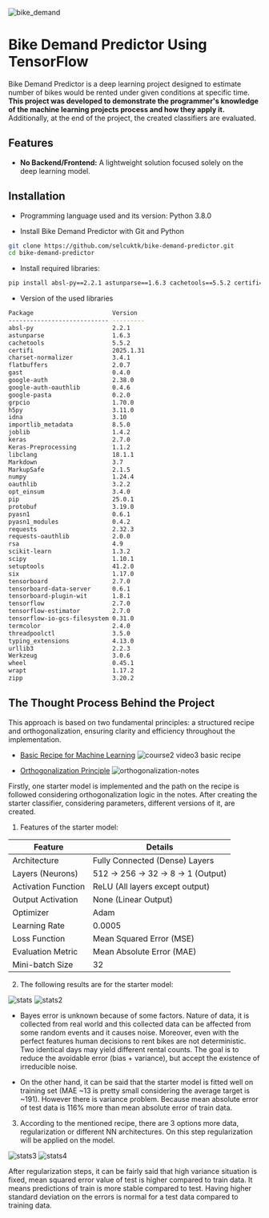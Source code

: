 ![bike_demand](https://github.com/user-attachments/assets/fcbcd2a6-d6f5-434d-bd55-8ac6c8140759)

# Bike Demand Predictor Using TensorFlow

Bike Demand Predictor is a deep learning project designed to estimate number of bikes would be rented under given conditions at specific time. **This project was developed to demonstrate the programmer's knowledge of the machine learning projects process and how they apply it.** Additionally, at the end of the project, the created classifiers are evaluated.


## Features

- **No Backend/Frontend:** A lightweight solution focused solely on the deep learning model.


## Installation

- Programming language used and its version: Python 3.8.0

- Install Bike Demand Predictor with Git and Python

```bash
git clone https://github.com/selcuktk/bike-demand-predictor.git
cd bike-demand-predictor
```
- Install required libraries:
```bash
pip install absl-py==2.2.1 astunparse==1.6.3 cachetools==5.5.2 certifi==2025.1.31 charset-normalizer==3.4.1 flatbuffers==2.0.7 gast==0.4.0 google-auth==2.38.0 google-auth-oauthlib==0.4.6 google-pasta==0.2.0 grpcio==1.70.0 h5py==3.11.0 idna==3.10 importlib_metadata==8.5.0 joblib==1.4.2 keras==2.7.0 Keras-Preprocessing==1.1.2 libclang==18.1.1 Markdown==3.7 MarkupSafe==2.1.5 numpy==1.24.4 oauthlib==3.2.2 opt_einsum==3.4.0 pip==25.0.1 protobuf==3.19.0 pyasn1==0.6.1 pyasn1_modules==0.4.2 requests==2.32.3 requests-oauthlib==2.0.0 rsa==4.9 scikit-learn==1.3.2 scipy==1.10.1 setuptools==41.2.0 six==1.17.0 tensorboard==2.7.0 tensorboard-data-server==0.6.1 tensorboard-plugin-wit==1.8.1 tensorflow==2.7.0 tensorflow-estimator==2.7.0 tensorflow-io-gcs-filesystem==0.31.0 termcolor==2.4.0 threadpoolctl==3.5.0 typing_extensions==4.13.0 urllib3==2.2.3 Werkzeug==3.0.6 wheel==0.45.1 wrapt==1.17.2 zipp==3.20.2
```
- Version of the used libraries
```bash
Package                      Version
---------------------------- ---------
absl-py                      2.2.1
astunparse                   1.6.3
cachetools                   5.5.2
certifi                      2025.1.31
charset-normalizer           3.4.1
flatbuffers                  2.0.7
gast                         0.4.0
google-auth                  2.38.0
google-auth-oauthlib         0.4.6
google-pasta                 0.2.0
grpcio                       1.70.0
h5py                         3.11.0
idna                         3.10
importlib_metadata           8.5.0
joblib                       1.4.2
keras                        2.7.0
Keras-Preprocessing          1.1.2
libclang                     18.1.1
Markdown                     3.7
MarkupSafe                   2.1.5
numpy                        1.24.4
oauthlib                     3.2.2
opt_einsum                   3.4.0
pip                          25.0.1
protobuf                     3.19.0
pyasn1                       0.6.1
pyasn1_modules               0.4.2
requests                     2.32.3
requests-oauthlib            2.0.0
rsa                          4.9
scikit-learn                 1.3.2
scipy                        1.10.1
setuptools                   41.2.0
six                          1.17.0
tensorboard                  2.7.0
tensorboard-data-server      0.6.1
tensorboard-plugin-wit       1.8.1
tensorflow                   2.7.0
tensorflow-estimator         2.7.0
tensorflow-io-gcs-filesystem 0.31.0
termcolor                    2.4.0
threadpoolctl                3.5.0
typing_extensions            4.13.0
urllib3                      2.2.3
Werkzeug                     3.0.6
wheel                        0.45.1
wrapt                        1.17.2
zipp                         3.20.2
```

## The Thought Process Behind the Project

This approach is based on two fundamental principles: a structured recipe and orthogonalization, ensuring clarity and efficiency throughout the implementation.

- [Basic Recipe for Machine Learning](https://www.youtube.com/watch?v=C1N_PDHuJ6Q)
![couırse2 video3 basic recipe](https://github.com/user-attachments/assets/dd0b4bb4-be9d-48df-b66a-990219e2188f)

- [Orthogonalization Principle](https://www.youtube.com/watch?v=UEtvV1D6B3s&t=35s)
![orthogonalization-notes](https://github.com/user-attachments/assets/56ee576e-99b5-41bf-a740-a87fcf4a2262)

Firstly, one starter model is implemented and the path on the recipe is followed considering orthogonalization logic in the notes. After creating the starter classifier, considering parameters, different versions of it, are created.

1. Features of the starter model:

| Feature              | Details                          |
|---------------------|---------------------------------|
| Architecture        | Fully Connected (Dense) Layers  |
| Layers (Neurons)    | 512 → 256 → 32 → 8 → 1 (Output) |
| Activation Function | ReLU (All layers except output)  |
| Output Activation   | None (Linear Output)             |
| Optimizer           | Adam                             |
| Learning Rate       | 0.0005                           |
| Loss Function       | Mean Squared Error (MSE)         |
| Evaluation Metric   | Mean Absolute Error (MAE)        |
| Mini-batch Size     | 32                               |

2. The following results are for the starter model:

![stats](https://github.com/user-attachments/assets/0f137007-7a29-4179-9bff-66a7c9ea4ede)
![stats2](https://github.com/user-attachments/assets/288b2e84-cbc0-431e-ad46-3e84928d49c8)

- Bayes error is unknown because of some factors. Nature of data, it is collected from real world and this collected data can be affected from some random events and it causes noise. Moreover, even with the perfect features human decisions to rent bikes are not deterministic. Two identical days may yield different rental counts. The goal is to reduce the avoidable error (bias + variance), but accept the existence of irreducible noise.

- On the other hand, it can be said that the starter model is fitted well on training set (MAE ~13 is pretty small considering the average target is ~191). However there is variance problem. Because mean absolute error of test data is 116% more than mean absolute error of train data.

3. According to the mentioned recipe, there are 3 options more data, regularization or different NN architectures. On this step regularization will be applied on the model.

![stats3](https://github.com/user-attachments/assets/a8d71543-b25c-46aa-b27e-9429c310dbcf)
![stats4](https://github.com/user-attachments/assets/a9c5899b-f003-4b17-ae3a-c0f9db1c6339)

After regularization steps, it can be fairly said that high variance situation is fixed, mean squared error value of test is higher compared to train data. It means predictions of train is more stable compared to test. Having higher standard deviation on the errors is normal for a test data compared to training data.